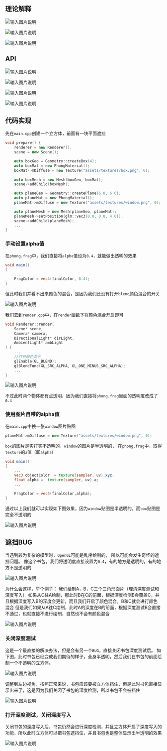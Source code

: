 ## 理论解释

![输入图片说明](/imgs/2025-02-09/wwIrPFJqrCqPUI3f.png)

![输入图片说明](/imgs/2025-02-09/M2cmKZDTB2hzYRUb.png)

![输入图片说明](/imgs/2025-02-09/4nwcUZKuakqegXwQ.png)

## API

![输入图片说明](/imgs/2025-02-09/BqQV5TQaFPc4iNTu.png)

![输入图片说明](/imgs/2025-02-09/1DErcMc9tbQeqzW2.png)

![输入图片说明](/imgs/2025-02-09/d9nTGMxfAXgCVDgi.png)

![输入图片说明](/imgs/2025-02-09/m4YzqpMp7kP7IZ9x.png)

## 代码实现
先在`main.cpp`创建一个立方体，前面有一块平面遮挡
```cpp
void prepare() {
	renderer = new Renderer();
	scene = new Scene();

	auto boxGeo = Geometry::createBox(4);
	auto boxMat = new PhongMaterial();
	boxMat->mDiffuse = new Texture("assets/textures/box.png", 0);
	
	auto boxMesh = new Mesh(boxGeo, boxMat);
	scene->addChild(boxMesh);

	auto planeGeo = Geometry::createPlane(6.0, 6.0);
	auto planeMat = new PhongMaterial();
	planeMat->mDiffuse = new Texture("assets/textures/window.png", 0);

	auto planeMesh = new Mesh(planeGeo, planeMat);
	planeMesh->setPosition(glm::vec3(0.0, 0.0, 4.0));
	scene->addChild(planeMesh);
	...
}
```

### 手动设置alpha值
在`phong.frag`中，我们直接将`alpha`值设为`0.4`，就能做出透明的效果
```glsl	
void main()
{
	...
	FragColor = vec4(finalColor, 0.4);
}
```
但此时我们并看不出来颜色的混合，是因为我们还没有打开`blend`颜色混合的开关

![输入图片说明](/imgs/2025-02-09/yBaZiLKVViW2PDd1.png)

我们去到`render.cpp`中，在`render`函数下将颜色混合开启即可
```cpp
void Renderer::render(
	Scene* scene, 
	Camera* camera,
	DirectionalLight* dirLight,
	AmbientLight* ambLight
) {
	...
	//打开颜色混合
	glEnable(GL_BLEND);
	glBlendFunc(GL_SRC_ALPHA, GL_ONE_MINUS_SRC_ALPHA);
	...
}

```

![输入图片说明](/imgs/2025-02-09/a2zrVXgr32dy22TF.png)

不过此时两个物体都有点透明，因为我们直接将`phong.frag`里面的透明度改成了`0.4`

### 使用图片自带的alpha值
在`main.cpp`中换一张`window`图片贴图
```cpp
planeMat->mDiffuse = new Texture("assets/textures/window.png", 0);
```
`box`的图片是实打实不透明的，`window`的图片是半透明的，
在`phong.frag`中，取得`texture`的`a`值（即`alpha`）
```glsl
void main()
{
	...
	vec3 objectColor  = texture(sampler, uv).xyz;
	float alpha =  texture(sampler, uv).a;
	...

	FragColor = vec4(finalColor,alpha);
}
```
通过以上我们就可以实现如下图效果，因为`window`贴图是半透明的，而`box`贴图是完全不透明的

![输入图片说明](/imgs/2025-02-09/AbFw68nPZNTsxPJc.png)

## 遮挡BUG
当遇到较为复杂的模型时，`OpenGL`可能是乱序绘制的， 所以可能会发生奇怪的遮挡问题。
像这个书包，我们将透明度直接设置为`0.4`，有的地方是透明的，有的地方不是透明的

![输入图片说明](/imgs/2025-02-10/9kc1qr8iGr6FAN3z.png)

为什么会这样，举个例子：
我们绘制A，B，C三个三角形面片（理清深度测试和深度写入）
如果从C往A绘制，那此时B在C的前面，根据深度检测B会覆盖C，并且根据深度写入B的深度会更新，而且我们开启了颜色混合，B和C就会进行颜色混合
但是我们如果从A往C绘制，此时A的深度在B的前面，根据深度测试B会直接不通过，也就直接不进行绘制，自然也不会有颜色混合

![输入图片说明](/imgs/2025-02-10/5PBe1r5tcqiv7NL7.png)

### 关闭深度测试
这是一个最直接的解决办法，但是会有另一个`BUG`，直接关闭书包深度测试后。
如下图，此时书包已经变成我们期待的样子，全身半透明，然后我们在书包的前面绘制一个不透明的立方体。

![输入图片说明](/imgs/2025-02-10/xbWMraSG5oX9jZe3.png)

调整到左边视角，按照正常来说，书包应该要被立方体挡住，但是此时书包直接显示出来了，这是因为我们关闭了书包的深度检测，所以书包不会被挡住

![输入图片说明](/imgs/2025-02-10/hzeYRTsZxNgDtgKw.png)

### 打开深度测试，关闭深度写入

关闭书包的深度写入后，书包仍然会进行深度检测，并且立方体开启了深度写入的功能，所以此时立方体可以把书包遮挡住，并且书包也是整体显示出半透明的效果

![输入图片说明](/imgs/2025-02-10/DAcEi7xWzziGpUma.png)


<!--stackedit_data:
eyJoaXN0b3J5IjpbLTE0NTY5MDUzMjEsLTk2OTM0MTA3MywxOD
gzMDU1NTM3LC0yMTEyNDg1MTAzLC0xMzgwNjc5MzAxLC0zOTk5
ODU3MDMsLTE5MzMxODQzMTEsLTg2NzkxMTcxNiwxOTY3NDk3ND
g0LDk4NDIzMzY2Miw4NDI1MDU5MDUsMTczMzQ0ODczOCwtODk2
MjE4MTE5LC0yMDg4NzQ2NjEyXX0=
-->